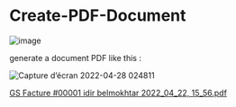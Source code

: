 # Create-PDF-Document

![image](https://user-images.githubusercontent.com/88589019/165660511-b486d402-b811-4103-bc08-ac653777e2bc.png)

generate a document PDF  like this :

![Capture d’écran 2022-04-28 024811](https://user-images.githubusercontent.com/88589019/165660370-08196f9a-5e86-4fdf-bafe-5066fe29f48a.jpg)

[GS Facture #00001 idir belmokhtar 2022_04_22, 15_56.pdf](https://github.com/IdirBelmokhtar/Create-PDF-Document/files/8578913/GS.Facture.00001.idir.belmokhtar.2022_04_22.15_56.pdf)
